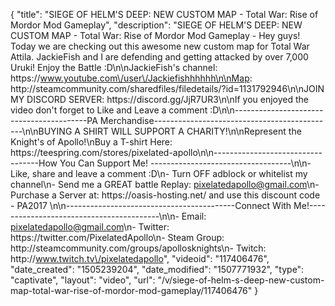{
    "title": "SIEGE OF HELM'S DEEP: NEW CUSTOM MAP - Total War: Rise of Mordor Mod Gameplay",
    "description": "SIEGE OF HELM'S DEEP: NEW CUSTOM MAP - Total War: Rise of Mordor Mod Gameplay - Hey guys! Today we are checking out this awesome new custom map for Total War Attila. JackieFish and I are defending and getting attacked by over 7,000 Uruki! Enjoy the Battle :D\n\nJackieFish's channel: https:\/\/www.youtube.com\/user\/Jackiefishhhhhh\n\nMap: http:\/\/steamcommunity.com\/sharedfiles\/filedetails\/?id=1131792946\n\nJOIN MY DISCORD SERVER: https:\/\/discord.gg\/JjR7UR3\n\nIf you enjoyed the video don't forget to Like and Leave a comment :D\n\n-----------------------------------------PA Merchandise---------------------------------------------\n\nBUYING A SHIRT WILL SUPPORT A CHARITY!\n\nRepresent the Knight's of Apollo!\nBuy a T-shirt Here: https:\/\/teespring.com\/stores\/pixelated-apollo\n\n----------------------------------How You Can Support Me! -----------------------------------\n\n- Like, share and leave a comment :D\n- Turn OFF adblock or whitelist my channel\n- Send me a GREAT battle Replay: pixelatedapollo@gmail.com\n- Purchase a Server at: https:\/\/oasis-hosting.net\/ and use this discount code - PA2017 \n\n------------------------------------------Connect With Me!-----------------------------------------\n\n- Email: pixelatedapollo@gmail.com\n- Twitter: https:\/\/twitter.com\/PixelatedApollo\n- Steam Group:  http:\/\/steamcommunity.com\/groups\/apollosknights\n- Twitch: http:\/\/www.twitch.tv\/pixelatedapollo",
    "videoid": "117406476",
    "date_created": "1505239204",
    "date_modified": "1507771932",
    "type": "captivate",
    "layout": "video",
    "url": "\/v\/siege-of-helm-s-deep-new-custom-map-total-war-rise-of-mordor-mod-gameplay\/117406476"
}